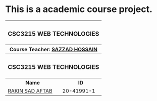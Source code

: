 # This is a academic course project.

<p align="center">
<table>
  <tr>
    <th colspan="2"><h3>CSC3215	WEB TECHNOLOGIES</h3></h>
  </tr>
  
  <tr>
  <th colspan="2">Course Teacher: <a href="https://github.com/hsazzad-prog">SAZZAD HOSSAIN</a></th>
  </tr>
  <tr>
  	<th colspan="2"><h3>CSC3215	WEB TECHNOLOGIES</h3></th>
  </tr>
  
  <tr>
    <th>Name</th>
    <th>ID</th>
  </tr>
  
  <tr>
    <td><a href="https://github.com/aftabrakinsad">RAKIN SAD AFTAB</a>   </td>
    <td>20-41991-1</td>
  </tr>
</table>
